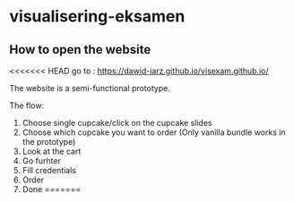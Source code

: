 # visualisering-eksamen

## How to open the website
<<<<<<< HEAD
go to :
https://dawid-jarz.github.io/visexam.github.io/

The website is a semi-functional prototype.

The flow:
1. Choose single cupcake/click on the cupcake slides
2. Choose which cupcake you want to order (Only vanilla bundle works in the prototype)
3. Look at the cart
4. Go furhter
5. Fill credentials
6. Order
7. Done
=======

